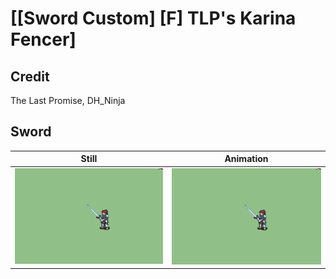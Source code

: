 # [\[Sword Custom\] \[F\] TLP's Karina Fencer]

## Credit

The Last Promise, DH_Ninja

## Sword

| Still | Animation |
| :---: | :-------: |
| ![Sword still](./Sword_000.png) | ![Sword animation](./Sword.gif) |
